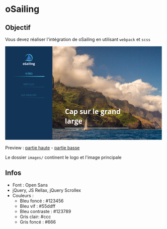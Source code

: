 # oSailing

## Objectif

Vous devez réaliser l'intégration de oSailing en utilisant `webpack` et `scss`

![osailing](elements/oSailing-haut.png)

Preview : [partie haute](elements/oSailing-haut.png) - [partie basse](elements/oSailing-bas.png)

Le dossier `images/` continent le logo et l'image principale

## Infos

- Font : Open Sans
- jQuery, JS Rellax, jQuery Scrollex
- Couleurs : 
  - Bleu foncé : #123456
  - Bleu vif : #55ddff
  - Bleu contraste : #123789
  - Gris clair: #ccc
  - Gris foncé : #666
